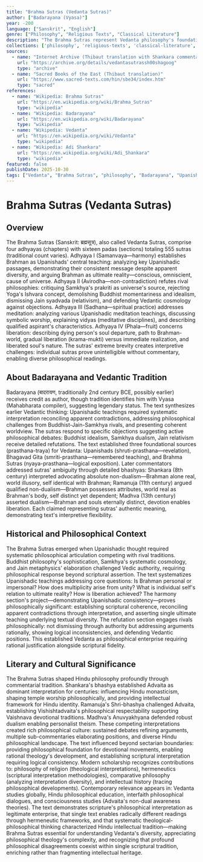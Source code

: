 ```yaml
---
title: "Brahma Sutras (Vedanta Sutras)"
author: ["Badarayana (Vyasa)"]
year: -200
language: ["Sanskrit", "English"]
genre: ["Philosophy", "Religious Texts", "Classical Literature"]
description: "The Brahma Sutras represent Vedanta philosophy's foundational text, systematizing Upanishadic teachings on Brahman through approximately 555 cryptic aphorisms addressing ultimate reality's nature, world's relation to Brahman, individual self's status, meditation practices, and liberation path. Composed around 2nd century BCE and attributed to Badarayana (identified with Vyasa), this seminal work establishes Vedanta as systematic philosophy: reconciling apparently contradictory Upanishadic passages, refuting rival interpretations (Samkhya, Yoga, Buddhism, Jainism), and presenting coherent theological-philosophical framework. The sutras' extreme brevity and ambiguity enabled diverse interpretations, spawning major Vedantic schools—Shankara's Advaita (non-dualism), Ramanuja's Vishishtadvaita (qualified non-dualism), Madhva's Dvaita (dualism)—each claiming authentic representation through detailed commentaries. Beyond sectarian divisions, the Brahma Sutras established systematic Upanishadic interpretation as legitimate philosophical enterprise, Vedanta as intellectually rigorous tradition engaging competitors rationally, and scriptural exegesis requiring logical consistency alongside textual fidelity, profoundly influencing Hindu philosophical-theological thought."
collections: ['philosophy', 'religious-texts', 'classical-literature', 'ancient-wisdom', 'vedanta']
sources:
  - name: "Internet Archive (Thibaut translation with Shankara commentary)"
    url: "https://archive.org/details/vedantasutrassh00shagoog"
    type: "archive"
  - name: "Sacred Books of the East (Thibaut translation)"
    url: "https://www.sacred-texts.com/hin/sbe34/index.htm"
    type: "sacred"
references:
  - name: "Wikipedia: Brahma Sutras"
    url: "https://en.wikipedia.org/wiki/Brahma_Sutras"
    type: "wikipedia"
  - name: "Wikipedia: Badarayana"
    url: "https://en.wikipedia.org/wiki/Badarayana"
    type: "wikipedia"
  - name: "Wikipedia: Vedanta"
    url: "https://en.wikipedia.org/wiki/Vedanta"
    type: "wikipedia"
  - name: "Wikipedia: Adi Shankara"
    url: "https://en.wikipedia.org/wiki/Adi_Shankara"
    type: "wikipedia"
featured: false
publishDate: 2025-10-30
tags: ["Vedanta", "Brahma Sutras", "philosophy", "Badarayana", "Upanishads", "Hindu philosophy", "Advaita", "metaphysics", "public domain"]
---
```


# Brahma Sutras (Vedanta Sutras)

## Overview

The Brahma Sutras (Sanskrit: ब्रह्मसूत्र), also called Vedanta Sutras, comprise four adhyayas (chapters) with sixteen padas (sections) totaling 555 sutras (traditional count varies). Adhyaya I (Samanvaya—harmony) establishes Brahman as Upanishads' central teaching: analyzing key Upanishadic passages, demonstrating their consistent message despite apparent diversity, and arguing Brahman as ultimate reality—conscious, omniscient, cause of universe. Adhyaya II (Avirodha—non-contradiction) refutes rival philosophies: critiquing Samkhya's prakriti as universe's source, rejecting Yoga's Ishvara concept, demolishing Buddhist momentariness and idealism, dismissing Jain syadvada (relativism), and defending Vedantic cosmology against objections. Adhyaya III (Sadhana—spiritual practice) addresses meditation: analyzing various Upanishadic meditation teachings, discussing symbolic worship, explaining vidyas (meditative disciplines), and describing qualified aspirant's characteristics. Adhyaya IV (Phala—fruit) concerns liberation: describing dying person's soul departure, path to Brahman-world, gradual liberation (krama-mukti) versus immediate realization, and liberated soul's nature. The sutras' extreme brevity creates interpretive challenges: individual sutras prove unintelligible without commentary, enabling diverse philosophical readings.

## About Badarayana and Vedantic Tradition

Badarayana (बादरायण, traditionally 2nd century BCE, possibly earlier) receives credit as author, though tradition identifies him with Vyasa (Mahabharata compiler), suggesting legendary status. The text synthesizes earlier Vedantic thinking: Upanishadic teachings required systematic interpretation reconciling apparent contradictions, addressing philosophical challenges from Buddhist-Jain-Samkhya rivals, and presenting coherent worldview. The sutras respond to specific objections suggesting active philosophical debates: Buddhist idealism, Samkhya dualism, Jain relativism receive detailed refutations. The text established three foundational sources (prasthana-traya) for Vedanta: Upanishads (shruti-prasthana—revelation), Bhagavad Gita (smriti-prasthana—remembered teaching), and Brahma Sutras (nyaya-prasthana—logical exposition). Later commentators addressed sutras' ambiguity through detailed bhashyas: Shankara (8th century) interpreted advocating absolute non-dualism—Brahman alone real, world illusory, self identical with Brahman; Ramanuja (11th century) argued qualified non-dualism—Brahman possesses attributes, world real as Brahman's body, self distinct yet dependent; Madhva (13th century) asserted dualism—Brahman and souls eternally distinct, devotion enables liberation. Each claimed representing sutras' authentic meaning, demonstrating text's interpretive flexibility.

## Historical and Philosophical Context

The Brahma Sutras emerged when Upanishadic thought required systematic philosophical articulation competing with rival traditions. Buddhist philosophy's sophistication, Samkhya's systematic cosmology, and Jain metaphysics' elaboration challenged Vedic authority, requiring philosophical response beyond scriptural assertion. The text systematizes Upanishadic teachings addressing core questions: Is Brahman personal or impersonal? How does multiplicity arise from unity? What is individual self's relation to ultimate reality? How is liberation achieved? The harmony section's project—demonstrating Upanishadic consistency—proves philosophically significant: establishing scriptural coherence, reconciling apparent contradictions through interpretation, and asserting single ultimate teaching underlying textual diversity. The refutation section engages rivals philosophically: not dismissing through authority but addressing arguments rationally, showing logical inconsistencies, and defending Vedantic positions. This established Vedanta as philosophical enterprise requiring rational justification alongside scriptural fidelity.

## Literary and Cultural Significance

The Brahma Sutras shaped Hindu philosophy profoundly through commentarial tradition. Shankara's bhashya established Advaita as dominant interpretation for centuries: influencing Hindu monasticism, shaping temple worship philosophically, and providing intellectual framework for Hindu identity. Ramanuja's Shri-bhashya challenged Advaita, establishing Vishishtadvaita's philosophical respectability supporting Vaishnava devotional traditions. Madhva's Anuvyakhyana defended robust dualism enabling personalist theism. These competing interpretations created rich philosophical culture: sustained debates refining arguments, multiple sub-commentaries elaborating positions, and diverse Hindu philosophical landscape. The text influenced beyond sectarian boundaries: providing philosophical foundation for devotional movements, enabling rational theology's development, and establishing scriptural interpretation requiring logical consistency. Modern scholarship recognizes contributions to: philosophy of religion (theological interpretations), hermeneutics (scriptural interpretation methodologies), comparative philosophy (analyzing interpretation diversity), and intellectual history (tracing philosophical developments). Contemporary relevance appears in: Vedanta studies globally, Hindu philosophical education, interfaith philosophical dialogues, and consciousness studies (Advaita's non-dual awareness theories). The text demonstrates scripture's philosophical interpretation as legitimate enterprise, that single text enables radically different readings through hermeneutic frameworks, and that systematic theological-philosophical thinking characterized Hindu intellectual tradition—making Brahma Sutras essential for understanding Vedanta's diversity, appreciating philosophical theology's complexity, and recognizing that profound philosophical disagreements coexist within single scriptural tradition, enriching rather than fragmenting intellectual heritage.
